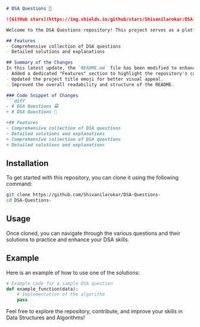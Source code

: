 ```markdown
# DSA Questions 🚀

![GitHub stars](https://img.shields.io/github/stars/Shivanilarokar/DSA-Questions-?style=social) ![Forks](https://img.shields.io/github/forks/Shivanilarokar/DSA-Questions-?style=social)

Welcome to the DSA Questions repository! This project serves as a platform for developers and learners to practice and enhance their skills in Data Structures and Algorithms (DSA). This repository is designed to help you improve your understanding of various data structures and algorithms through a collection of questions and solutions.

## Features
- Comprehensive collection of DSA questions
- Detailed solutions and explanations

## Summary of the Changes
In this latest update, the `README.md` file has been modified to enhance clarity and provide better guidance to users. The following changes were made:
- Added a dedicated "Features" section to highlight the repository's capabilities.
- Updated the project title emoji for better visual appeal.
- Improved the overall readability and structure of the README.

### Code Snippet of Changes
```diff
- # DSA Questions 🚍
+ # DSA Questions 🚀

+## Features
- Comprehensive collection of DSA questions
- Detailed solutions and explanations
+ Comprehensive collection of DSA questions
+ Detailed solutions and explanations
```

## Installation
To get started with this repository, you can clone it using the following command:
```bash
git clone https://github.com/Shivanilarokar/DSA-Questions-
cd DSA-Questions-
```

## Usage
Once cloned, you can navigate through the various questions and their solutions to practice and enhance your DSA skills.

## Example
Here is an example of how to use one of the solutions:
```python
# Example code for a sample DSA question
def example_function(data):
    # Implementation of the algorithm
    pass
```

Feel free to explore the repository, contribute, and improve your skills in Data Structures and Algorithms!
```